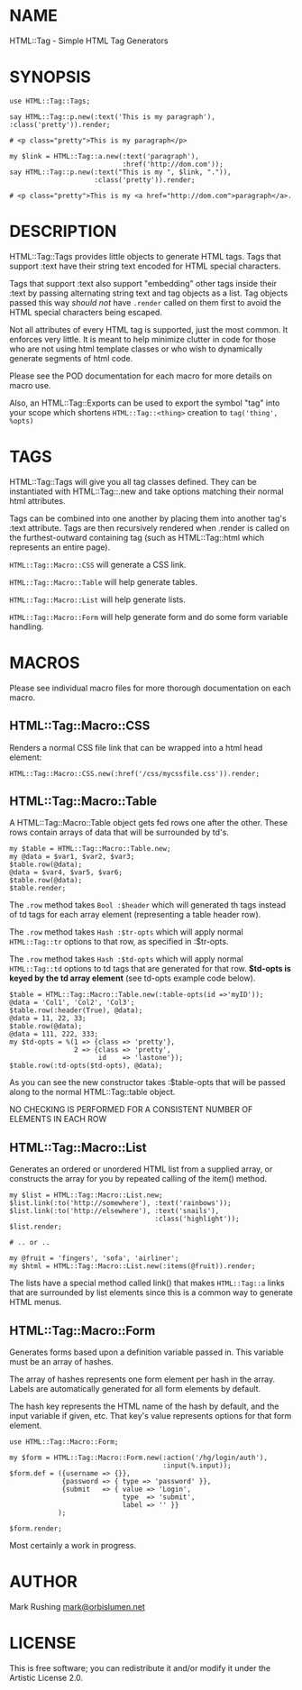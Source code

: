# NAME

HTML::Tag - Simple HTML Tag Generators

# SYNOPSIS

    use HTML::Tag::Tags;

    say HTML::Tag::p.new(:text('This is my paragraph'), :class('pretty')).render;
    
    # <p class="pretty">This is my paragraph</p>

    my $link = HTML::Tag::a.new(:text('paragraph'),
                                :href('http://dom.com'));
    say HTML::Tag::p.new(:text("This is my ", $link, ".")),
                         :class('pretty')).render;
    
    # <p class="pretty">This is my <a href="http://dom.com">paragraph</a>.

# DESCRIPTION

HTML::Tag::Tags provides little objects to generate HTML tags. Tags
that support :text have their string text encoded for HTML special
characters.

Tags that support :text also support "embedding" other tags inside
their :text by passing alternating string text and tag objects as a
list. Tag objects passed this way *should not* have `.render` called
on them first to avoid the HTML special characters being escaped.

Not all attributes of every HTML tag is supported, just the most
common. It enforces very little. It is meant to help minimize clutter
in code for those who are not using html template classes or who wish
to dynamically generate segments of html code.

Please see the POD documentation for each macro for more details on
macro use.

Also, an HTML::Tag::Exports can be used to export the symbol "tag"
into your scope which shortens `HTML::Tag::<thing>` creation to
`tag('thing', %opts)`

# TAGS

HTML::Tag::Tags will give you all tag classes defined. They can be
instantiated with HTML::Tag::<whatever>.new and take options matching
their normal html attributes.

Tags can be combined into one another by placing them into another
tag's :text attribute. Tags are then recursively rendered when .render
is called on the furthest-outward containing tag (such as
HTML::Tag::html which represents an entire page).

`HTML::Tag::Macro::CSS` will generate a CSS link.

`HTML::Tag::Macro::Table` will help generate tables.

`HTML::Tag::Macro::List` will help generate lists.

`HTML::Tag::Macro::Form` will help generate form and do some form
variable handling.

# MACROS

Please see individual macro files for more thorough documentation on
each macro.

## HTML::Tag::Macro::CSS

Renders a normal CSS file link that can be wrapped into a html head element:

    HTML::Tag::Macro::CSS.new(:href('/css/mycssfile.css')).render;

## HTML::Tag::Macro::Table

A HTML::Tag::Macro::Table object gets fed rows one after the
other. These rows contain arrays of data that will be surrounded by
td's.

    my $table = HTML::Tag::Macro::Table.new;
    my @data = $var1, $var2, $var3;
    $table.row(@data);
    @data = $var4, $var5, $var6;
    $table.row(@data);
    $table.render;

The `.row` method takes `Bool :$header` which will generated th tags
instead of td tags for each array element (representing a table header
row).

The `.row` method takes `Hash :$tr-opts` which will apply normal
`HTML::Tag::tr` options to that row, as specified in :$tr-opts.

The `.row` method takes `Hash :$td-opts` which will apply normal
`HTML::Tag::td` options to td tags that are generated for that
row. **$td-opts is keyed by the td array element** (see td-opts example
code below).

    $table = HTML::Tag::Macro::Table.new(:table-opts(id =>'myID'));
    @data = 'Col1', 'Col2', 'Col3';
    $table.row(:header(True), @data);
    @data = 11, 22, 33;
    $table.row(@data);
    @data = 111, 222, 333;
    my $td-opts = %(1 => {class => 'pretty'},
                    2 => {class => 'pretty',
                          id    => 'lastone'});
    $table.row(:td-opts($td-opts), @data);

As you can see the new constructor takes :$table-opts that will be
passed along to the normal HTML::Tag::table object.

NO CHECKING IS PERFORMED FOR A CONSISTENT NUMBER OF ELEMENTS IN EACH
ROW

## HTML::Tag::Macro::List

Generates an ordered or unordered HTML list from a supplied array, or
constructs the array for you by repeated calling of the item() method.

    my $list = HTML::Tag::Macro::List.new;
    $list.link(:to('http://somewhere'), :text('rainbows'));
    $list.link(:to('http://elsewhere'), :text('snails'),
	                                    :class('highlight'));
    $list.render;

    # .. or ..

    my @fruit = 'fingers', 'sofa', 'airliner';
    my $html = HTML::Tag::Macro::List.new(:items(@fruit)).render;

The lists have a special method called link() that makes `HTML::Tag::a`
links that are surrounded by list elements since this is a common way
to generate HTML menus.

## HTML::Tag::Macro::Form

Generates forms based upon a definition variable passed in. This
variable must be an array of hashes.

The array of hashes represents one form element per hash in the
array. Labels are automatically generated for all form elements by
default.

The hash key represents the HTML name of the hash by default, and the
input variable if given, etc. That key's value represents options for
that form element.

    use HTML::Tag::Macro::Form;

    my $form = HTML::Tag::Macro::Form.new(:action('/hg/login/auth'),
                                          :input(%.input));
    $form.def = ({username => {}},
                 {password => { type => 'password' }},
                 {submit   => { value => 'Login',
                                type  => 'submit',
                                label => '' }}
                );

    $form.render;

Most certainly a work in progress.

# AUTHOR

Mark Rushing <mark@orbislumen.net>

# LICENSE

This is free software; you can redistribute it and/or modify it under
the Artistic License 2.0.
